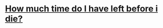 # [How much time do I have left before i die?](https://bique14.github.io/How-much-time-do-I-have-left-before-i-die/)